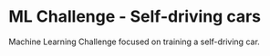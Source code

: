 # ML Challenge - Self-driving cars
Machine Learning Challenge focused on training a self-driving car.
